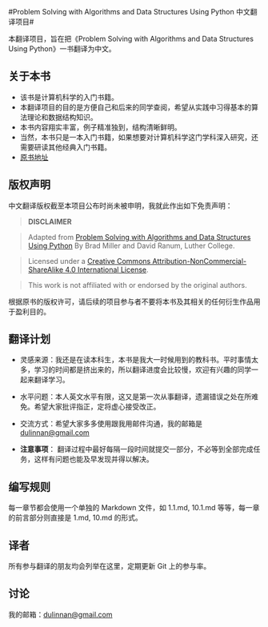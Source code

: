 #Problem Solving with Algorithms and Data Structures Using Python 中文翻译项目#

本翻译项目，旨在把《Problem Solving with Algorithms and Data Structures Using Python》一书翻译为中文。

## 关于本书 ##
- 该书是计算机科学的入门书籍。
- 本翻译项目的目的是方便自己和后来的同学查阅，希望从实践中习得基本的算法理论和数据结构知识。
- 本书内容翔实丰富，例子精准独到，结构清晰鲜明。
- 当然，本书只是一本入门书籍，如果想要对计算机科学这门学科深入研究，还需要研读其他经典入门书籍。
- [原书地址](http://interactivepython.org/runestone/static/pythonds/index.html)

## 版权声明 ##
中文翻译版权截至本项目公布时尚未被申明，我就此作出如下免责声明：

> **DISCLAIMER**

> Adapted from [Problem Solving with Algorithms and Data Structures Using Python](http://interactivepython.org/runestone/static/pythonds/index.html) By Brad Miller and David Ranum, Luther College.

> Licensed under a [Creative Commons Attribution-NonCommercial-ShareAlike 4.0 International License](http://creativecommons.org/licenses/by-nc-sa/4.0/). 

> This work is not affiliated with or endorsed by the original authors.

根据原书的版权许可，请后续的项目参与者不要将本书及其相关的任何衍生作品用于盈利目的。

## 翻译计划 ##
- 灵感来源：我还是在读本科生，本书是我大一时候用到的教科书。平时事情太多，学习的时间都是挤出来的，所以翻译进度会比较慢，欢迎有兴趣的同学一起来翻译学习。

- 水平问题：本人英文水平有限，这又是第一次从事翻译，遗漏错误之处在所难免。希望大家批评指正，定将虚心接受改正。

- 交流方式：希望大家多多使用跟我用邮件沟通，我的邮箱是 dulinnan@gmail.com 

- **注意事项**： 翻译过程中最好每隔一段时间就提交一部分，不必等到全部完成任务，这样有问题也能及早发现并得以解决。

## 编写规则 ##
每一章节都会使用一个单独的 Markdown 文件，如 1.1.md, 10.1.md 等等，每一章的前言部分则直接是 1.md, 10.md 的形式。

## 译者 ##
所有参与翻译的朋友均会列举在这里，定期更新 Git 上的参与率。

## 讨论 ##
我的邮箱：dulinnan@gmail.com